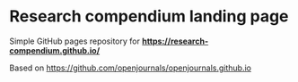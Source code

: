 # Research compendium landing page

Simple GitHub pages repository for **https://research-compendium.github.io/**

Based on https://github.com/openjournals/openjournals.github.io
